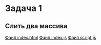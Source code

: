 # Задача 1
## Слить два массива
[Фаил index.html](index.html)
[Фаил index.js](index.js)
[Фаил script.js](script.js)